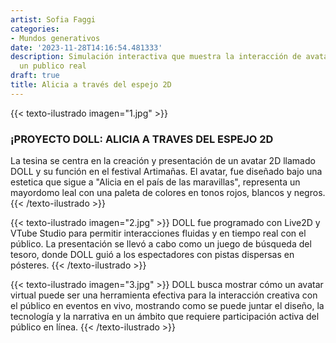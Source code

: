 ```yaml
---
artist: Sofia Faggi
categories:
- Mundos generativos
date: '2023-11-28T14:16:54.481333'
description: Simulación interactiva que muestra la interacción de avatares 2d hacia
  un publico real
draft: true
title: Alicia a través del espejo 2D
---
```

{{< texto-ilustrado imagen="1.jpg" >}}
### ¡PROYECTO DOLL: ALICIA A TRAVES DEL ESPEJO 2D

La tesina se centra en la creación y presentación de un avatar 2D llamado DOLL y su función en el festival Artimañas. El avatar, fue diseñado bajo una estetica que sigue a "Alicia en el país de las maravillas", representa un mayordomo leal con una paleta de colores en tonos rojos, blancos y negros.
{{< /texto-ilustrado >}}

{{< texto-ilustrado imagen="2.jpg" >}}
DOLL fue programado con Live2D y VTube Studio para permitir interacciones fluidas y en tiempo real con el público. La presentación se llevó a cabo como un juego de búsqueda del tesoro, donde DOLL guió a los espectadores con pistas dispersas en pósteres.
{{< /texto-ilustrado >}}

{{< texto-ilustrado imagen="3.jpg" >}}
DOLL busca mostrar cómo un avatar virtual puede ser una herramienta efectiva para la interacción creativa con el público en eventos en vivo, mostrando como se puede juntar el diseño, la tecnología y la narrativa en un ámbito que requiere participación activa del público en línea.
{{< /texto-ilustrado >}}
